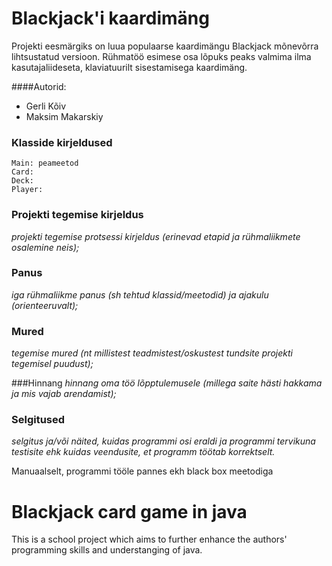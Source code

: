 # Blackjack'i kaardimäng
Projekti eesmärgiks on luua populaarse kaardimängu Blackjack mõnevõrra lihtsustatud versioon. Rühmatöö esimese osa lõpuks
peaks valmima ilma kasutajaliideseta, klaviatuurilt sisestamisega kaardimäng.

####Autorid:  
* Gerli Kõiv
* Maksim Makarskiy

### Klasside kirjeldused
```
Main: peameetod
Card:
Deck:
Player: 
```

### Projekti tegemise kirjeldus
_projekti tegemise protsessi kirjeldus (erinevad etapid ja rühmaliikmete osalemine neis);_


### Panus
_iga rühmaliikme panus (sh tehtud klassid/meetodid) ja ajakulu (orienteeruvalt);_


### Mured
_tegemise mured (nt millistest teadmistest/oskustest tundsite projekti tegemisel puudust);_


###Hinnang
_hinnang oma töö lõpptulemusele (millega saite hästi hakkama ja mis vajab arendamist);_


### Selgitused
_selgitus ja/või näited, kuidas programmi osi eraldi ja programmi tervikuna testisite ehk kuidas veendusite, et programm töötab korrektselt._

Manuaalselt, programmi tööle pannes ekh black box meetodiga







# Blackjack card game in java

This is a school project which aims to further enhance the authors' programming skills and
understanging of java.


